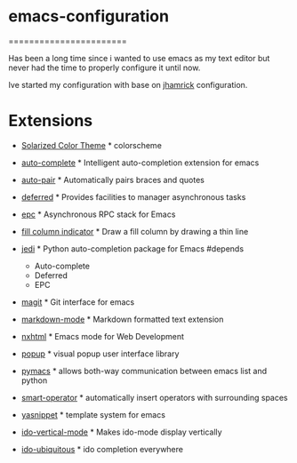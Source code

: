 # emacs-configuration #
=======================

Has been a long time since i wanted to use emacs as my text editor but never had the time
to properly configure it until now.

Ive started my configuration with base on [jhamrick](https://raw.github.com/jhamrick/emacs) configuration.

# Extensions #
* [Solarized Color Theme](https://github.com/sellout/emacs-color-theme-solarized)
		* colorscheme
* [auto-complete](https://github.com/auto-complete/auto-complete.git)
		* Intelligent auto-completion extension for emacs
* [auto-pair](https://github.com/capitaomorte/autopair)
		* Automatically pairs braces and quotes
* [deferred](https://github.com/kiwanami/emacs-deferred.git)
		* Provides facilities to manager asynchronous tasks
* [epc](https://github.com/kiwanami/emacs-epc.git)
		* Asynchronous RPC stack for Emacs
* [fill column indicator](https://github.com/alpaker/Fill-Column-Indicator.git)
		* Draw a fill column by drawing a thin line
* [jedi](https://github.com/tkf/emacs-jedi.git)
		* Python auto-completion package for Emacs
	#depends
	* Auto-complete
	* Deferred
	* EPC
* [magit](https://github.com/magit/magit.git)
		* Git interface for emacs
* [markdown-mode](https://github.com/markdownmode)
		* Markdown formatted text extension
* [nxhtml](https://github.com/emacsmirror/nxhtml)
		* Emacs mode for Web Development
* [popup](https://github.com/auto-complete/popup-el.git)
		* visual popup user interface library
* [pymacs](https://github.com/pinard/Pymacs.git)
		* allows both-way communication between emacs list and python
* [smart-operator](https://github.com/xwl/smart-operator.git)
		* automatically insert operators with surrounding spaces
* [yasnippet](https://github.com/capitaomorte/yasnippet.git)
		* template system for emacs

* [ido-vertical-mode](https://github.com/rson/ido-vertical-mode.el.git)
		* Makes ido-mode display vertically

* [ ido-ubiquitous](https://github.com/DarwinAwardWinner/ido-ubiquitous.git)
		* ido completion everywhere



